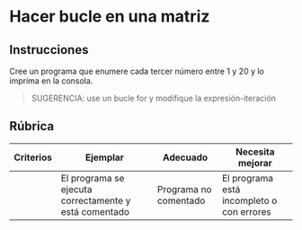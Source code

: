 # Hacer bucle en una matriz

## Instrucciones

Cree un programa que enumere cada tercer número entre 1 y 20 y lo imprima en la consola.

> SUGERENCIA: use un bucle for y modifique la expresión-iteración

## Rúbrica

| Criterios | Ejemplar                                              | Adecuado              | Necesita mejorar                          |
| --------- | ----------------------------------------------------- | --------------------- | ----------------------------------------- |
|           | El programa se ejecuta correctamente y está comentado | Programa no comentado | El programa está incompleto o con errores |

